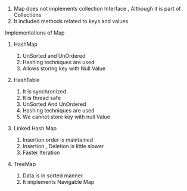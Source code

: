 1. Map does not implements collection Interface , Although it is part of Collections
2. It included methods related to keys and values

Implementations of Map

1. HashMap
    1. UnSorted and UnOrdered
    2. Hashing techniques are used
    3. Allows storing key with Null Value

2. HashTable
    1. It is synchronized
    2. It is thread safe
    3. UnSorted And UnOrdered
    4. Hashing techniques are used
    5. We cannot store key with null Value

3. Linked Hash Map
    1. Insertion order is maintained
    2. Insertion , Deletion is little slower
    3. Faster Iteration

4. TreeMap
    1. Data is in sorted manner
    2. It implements Navigable Map